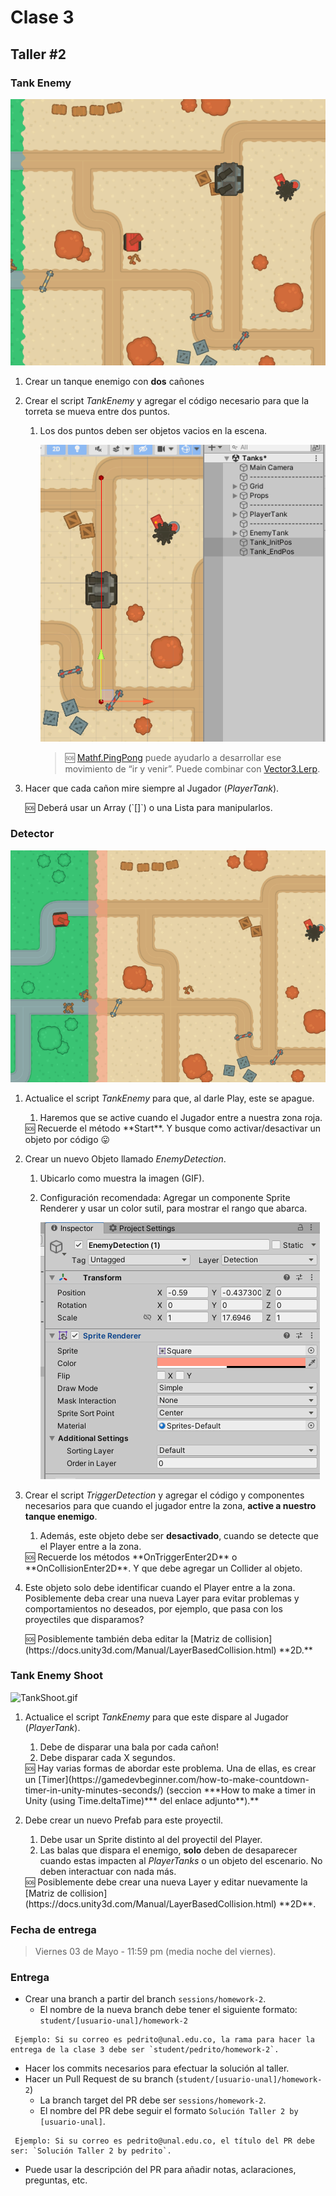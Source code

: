 # Clase 3

## Taller #2

### Tank Enemy

![EnemyMovement.gif](./EnemyMovement.gif)

1. Crear un tanque enemigo con **dos** cañones
2. Crear el script *TankEnemy* y agregar el código necesario para que la torreta se mueva entre dos puntos.
    1. Los dos puntos deben ser objetos vacios en la escena.
        
        ![TankEnemyPoints](./TankEnemyPoints.png)
        
        
        > 🆘 [Mathf.PingPong](https://stackoverflow.com/questions/61306895/what-does-unitys-mathf-pingpong-actually-do) puede ayudarlo a desarrollar ese movimiento de “ir y venir”. Puede combinar con [Vector3.Lerp](https://docs.unity3d.com/ScriptReference/Vector3.Lerp.html).

        
3. Hacer que cada cañon mire siempre al Jugador (*PlayerTank*).
    
    <aside>
    🆘 Deberá usar un Array (`[]`) o una Lista para manipularlos.
    
    </aside>
    

### Detector

![PlayerDetector.gif](./PlayerDetector.gif)

1. Actualice el script *TankEnemy* para que, al darle Play, este se apague. 
    1. Haremos que se active cuando el Jugador entre a nuestra zona roja.
    
    <aside>
    🆘 Recuerde el método **Start**. Y busque como activar/desactivar un objeto por código 😛
    
    </aside>
    
2. Crear un nuevo Objeto llamado *EnemyDetection*.
    1. Ubicarlo como muestra la imagen (GIF). 
    2. Configuración recomendada: Agregar un componente Sprite Renderer y usar un color sutil, para mostrar el rango que abarca.
        
        ![EnemyDetectorSetup](./EnemyDetectorSetup.png)
        
3. Crear el script *TriggerDetection* y agregar el código y componentes necesarios para que cuando el jugador entre la zona, **active a nuestro tanque enemigo**.
    1. Además, este objeto debe ser **desactivado**, cuando se detecte que el Player entre a la zona.
    
    <aside>
    🆘 Recuerde los métodos **OnTriggerEnter2D** o **OnCollisionEnter2D**. Y que debe agregar un Collider al objeto.
    
    </aside>
    
4. Este objeto solo debe identificar cuando el Player entre a la zona. Posiblemente deba crear una nueva Layer para evitar problemas y comportamientos no deseados, por ejemplo, que pasa con los proyectiles que disparamos?
    
    <aside>
    🆘 Posiblemente también deba editar la [Matriz de collision](https://docs.unity3d.com/Manual/LayerBasedCollision.html) **2D.**
    
    </aside>
    

### Tank Enemy Shoot

![TankShoot.gif](Tanks%209a6b94e666404d97ba22ea4bdbfb5149/TankShoot.gif)

1. Actualice el script *TankEnemy* para que este dispare al Jugador (*PlayerTank*).
    1. Debe de disparar una bala por cada cañon!
    2. Debe disparar cada X segundos.
    
    <aside>
    🆘 Hay varias formas de abordar este problema. Una de ellas, es crear un [Timer](https://gamedevbeginner.com/how-to-make-countdown-timer-in-unity-minutes-seconds/) (seccion ***How to make a timer in Unity (using Time.deltaTime)*** del enlace adjunto**).**
    
    </aside>
    
2. Debe crear un nuevo Prefab para este proyectil.
    1. Debe usar un Sprite distinto al del proyectil del Player.
    2. Las balas que dispara el enemigo, **solo** deben de desaparecer cuando estas impacten al *PlayerTanks* o un objeto del escenario. No deben interactuar con nada más.
    
    <aside>
    🆘 Posiblemente debe crear una nueva Layer y editar nuevamente la [Matriz de collision](https://docs.unity3d.com/Manual/LayerBasedCollision.html) **2D**.
    
    </aside>


### Fecha de entrega
> Viernes 03 de Mayo - 11:59 pm (media noche del viernes).

### Entrega
- Crear una branch a partir del branch `sessions/homework-2`.
  - El nombre de la nueva branch debe tener el siguiente formato: `student/[usuario-unal]/homework-2`
```
 Ejemplo: Si su correo es pedrito@unal.edu.co, la rama para hacer la entrega de la clase 3 debe ser `student/pedrito/homework-2`.
```
- Hacer los commits necesarios para efectuar la solución al taller.
- Hacer un Pull Request de su branch (`student/[usuario-unal]/homework-2`)
  - La branch target del PR debe ser `sessions/homework-2`.
  - El nombre del PR debe seguir el formato `Solución Taller 2 by [usuario-unal]`. 
```
 Ejemplo: Si su correo es pedrito@unal.edu.co, el título del PR debe ser: `Solución Taller 2 by pedrito`.
```
  - Puede usar la descripción del PR para añadir notas, aclaraciones, preguntas, etc.